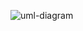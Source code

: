 ![uml-diagram](https://user-images.githubusercontent.com/39674276/121217130-37138400-c88a-11eb-9848-b740e3dedf43.jpg)

